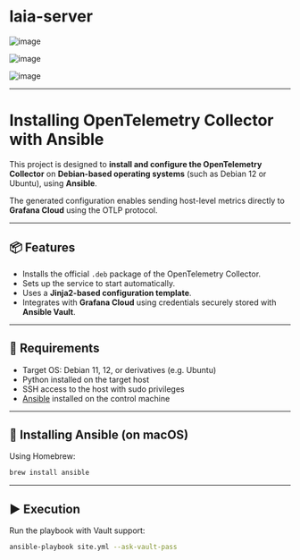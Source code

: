 # laia-server


![image](https://img.shields.io/badge/Ansible-000000?style=for-the-badge&logo=ansible&logoColor=white)

![image](https://img.shields.io/badge/Debian-A81D33?style=for-the-badge&logo=debian&logoColor=white)

![image](https://img.shields.io/badge/Grafana-F2F4F9?style=for-the-badge&logo=grafana&logoColor=orange&labelColor=F2F4F9)

---

# Installing OpenTelemetry Collector with Ansible

This project is designed to **install and configure the OpenTelemetry Collector** on **Debian-based operating systems** (such as Debian 12 or Ubuntu), using **Ansible**.

The generated configuration enables sending host-level metrics directly to **Grafana Cloud** using the OTLP protocol.

---

## 📦 Features

- Installs the official `.deb` package of the OpenTelemetry Collector.
- Sets up the service to start automatically.
- Uses a **Jinja2-based configuration template**.
- Integrates with **Grafana Cloud** using credentials securely stored with **Ansible Vault**.

---

## 🧰 Requirements

- Target OS: Debian 11, 12, or derivatives (e.g. Ubuntu)
- Python installed on the target host
- SSH access to the host with sudo privileges
- [Ansible](https://www.ansible.com/) installed on the control machine

---

## 🚀 Installing Ansible (on macOS)

Using Homebrew:

```bash
brew install ansible
```

---

## ▶️ Execution

Run the playbook with Vault support:

```bash
ansible-playbook site.yml --ask-vault-pass
```
